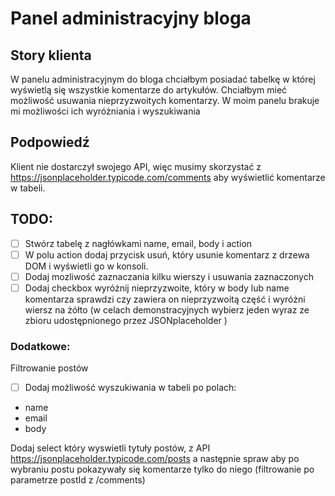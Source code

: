 # Panel administracyjny bloga

## Story klienta
W panelu administracyjnym do bloga chciałbym posiadać tabelkę w której wyświetlą się wszystkie komentarze do artykułów. Chciałbym mieć możliwość usuwania nieprzyzwoitych komentarzy. W moim panelu brakuje mi możliwości ich wyróżniania i wyszukiwania

## Podpowiedź
Klient nie dostarczył swojego API, więc musimy skorzystać z https://jsonplaceholder.typicode.com/comments  aby wyświetlić komentarze w tabeli. 

## TODO:

- [ ] Stwórz tabelę z nagłówkami name, email, body i action
- [ ] W polu action dodaj przycisk usuń, który usunie komentarz z drzewa DOM i wyświetli go w konsoli.
- [ ] Dodaj mozliwość zaznaczania kilku wierszy i usuwania zaznaczonych
- [ ] Dodaj checkbox wyróżnij nieprzyzwoite, który w body lub name komentarza sprawdzi czy zawiera on nieprzyzwoitą część i wyróżni wiersz na żółto (w celach demonstracyjnych wybierz jeden wyraz ze zbioru udostępnionego przez JSONplaceholder )

### Dodatkowe:
Filtrowanie postów
- [ ] Dodaj możliwość wyszukiwania w tabeli po polach:
* name
* email
* body

Dodaj select który wyswietli tytuły postów, z API 
https://jsonplaceholder.typicode.com/posts a następnie spraw aby po wybraniu postu pokazywały się komentarze tylko do niego (filtrowanie po parametrze postId z /comments)